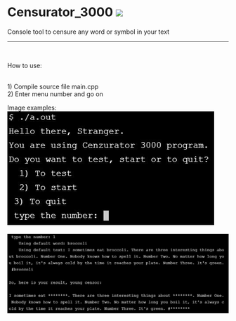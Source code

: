 # Censurator_3000 <img src="https://travis-ci.com/Ovaday/Censurator_3000.svg?branch=master" href="https://travis-ci.com/github/Ovaday/Censurator_3000">
Console tool to censure any word or symbol in your text

<hr>
<br>
<p>How to use:</p><br>
1) Compile source file main.cpp<br>
2) Enter menu number and go on

Image examples:<br>
<img src="./img/start_menu.JPG">
<br><br>
<img src="./img/example.JPG">



